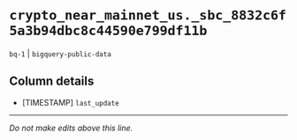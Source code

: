 # `crypto_near_mainnet_us._sbc_8832c6f5a3b94dbc8c44590e799df11b`
`bq-1` | `bigquery-public-data`

## Column details
* [TIMESTAMP] `last_update`

-------------------------------------------------------------------------------
*Do not make edits above this line.*
